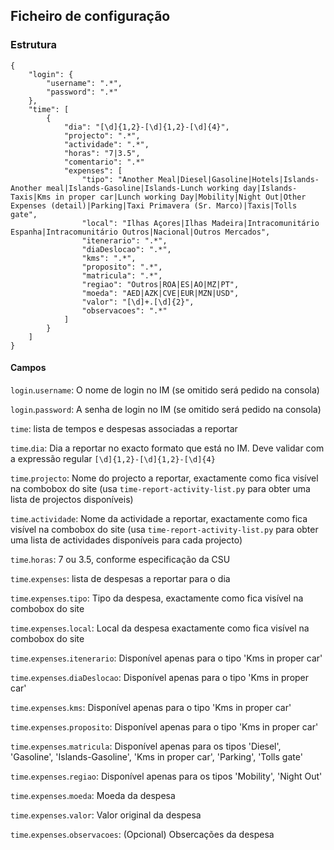 ## Ficheiro de configuração

### Estrutura

    {
        "login": {
            "username": ".*",
            "password": ".*"
        },
        "time": [
            {
                "dia": "[\d]{1,2}-[\d]{1,2}-[\d]{4}",
                "projecto": ".*",
                "actividade": ".*",
                "horas": "7|3.5",
				"comentario": ".*"
				"expenses": [
					"tipo": "Another Meal|Diesel|Gasoline|Hotels|Islands-Another meal|Islands-Gasoline|Islands-Lunch working day|Islands-Taxis|Kms in proper car|Lunch working Day|Mobility|Night Out|Other Expenses (detail)|Parking|Taxi Primavera (Sr. Marco)|Taxis|Tolls gate",
					"local": "Ilhas Açores|Ilhas Madeira|Intracomunitário Espanha|Intracomunitário Outros|Nacional|Outros Mercados",
					"itenerario": ".*",
					"diaDeslocao": ".*",
					"kms": ".*",
					"proposito": ".*",
					"matricula": ".*",
					"regiao": "Outros|ROA|ES|AO|MZ|PT",
					"moeda": "AED|AZK|CVE|EUR|MZN|USD",
					"valor": "[\d]+.[\d]{2}",
					"observacoes": ".*"
				]
            }
        ]
    }

#### Campos

`login`.`username`: O nome de login no IM (se omitido será pedido na consola)

`login`.`password`: A senha de login no IM (se omitido será pedido na consola)

`time`: lista de tempos e despesas associadas a reportar

`time`.`dia`: Dia a reportar no exacto formato que está no IM. Deve validar com a expressão regular `[\d]{1,2}-[\d]{1,2}-[\d]{4}`

`time`.`projecto`: Nome do projecto a reportar, exactamente como fica visível na combobox do site (usa `time-report-activity-list.py` para obter uma lista de projectos disponíveis)

`time`.`actividade`: Nome da actividade a reportar, exactamente como fica visível na combobox do site (usa `time-report-activity-list.py` para obter uma lista de actividades disponíveis para cada projecto)

`time`.`horas`: 7 ou 3.5, conforme especificação da CSU

`time`.`expenses`: lista de despesas a reportar para o dia

`time`.`expenses`.`tipo`: Tipo da despesa, exactamente como fica visível na combobox do site

`time`.`expenses`.`local`: Local da despesa exactamente como fica visível na combobox do site

`time`.`expenses`.`itenerario`: Disponível apenas para o tipo 'Kms in proper car'

`time`.`expenses`.`diaDeslocao`: Disponível apenas para o tipo 'Kms in proper car'

`time`.`expenses`.`kms`: Disponível apenas para o tipo 'Kms in proper car'

`time`.`expenses`.`proposito`: Disponível apenas para o tipo 'Kms in proper car'

`time`.`expenses`.`matricula`: Disponível apenas para os tipos 'Diesel', 'Gasoline', 'Islands-Gasoline', 'Kms in proper car', 'Parking', 'Tolls gate'

`time`.`expenses`.`regiao`:  Disponível apenas para os tipos 'Mobility', 'Night Out'

`time`.`expenses`.`moeda`: Moeda da despesa

`time`.`expenses`.`valor`: Valor original da despesa

`time`.`expenses`.`observacoes`: (Opcional) Obsercações da despesa
